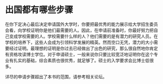 # 出国都有哪些步骤

在你下定决心最后决定申请国外大学时，你要把最优秀的能力展示给大学招生委员会看，向学校证明你是他们最需要的人。因此，在申请前准备时，你最好努力把自己变成学校需要的人。学校需要什么样的人？他们需要的是有潜力的研究人员。在学校的培养下，这些人会成为引领科学发展的精英。然而空口无凭，潜力的大小需要经过证明。最理想的证明是你过去已经做出了出色的研究，那么很自然地你肯定有资格攻读博士学位。对于申请硕士，一般来说你只要比较宽泛地证明你在这个专业有扎实的基础，综合素质也很优秀，就足够了。硕士的入学要求会比博士低很多。

详尽的申请步骤超出了本书的范围，请参考相关论坛。

